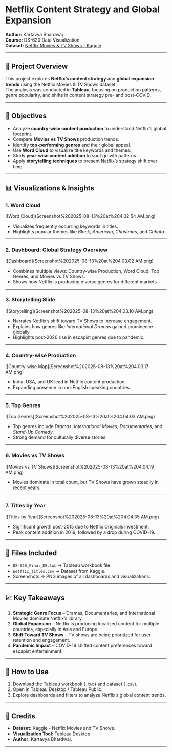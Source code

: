 # Netflix Content Strategy and Global Expansion  
**Author:** Kartavya Bhardwaj  
**Course:** DS-620 Data Visualization  
**Dataset:** [Netflix Movies & TV Shows - Kaggle](https://www.kaggle.com/datasets/shivamb/netflix-shows)

---

## 📌 Project Overview  
This project explores **Netflix’s content strategy** and **global expansion trends** using the Netflix Movies & TV Shows dataset.  
The analysis was conducted in **Tableau**, focusing on production patterns, genre popularity, and shifts in content strategy pre- and post-COVID.  

---

## 🎯 Objectives  
- Analyze **country-wise content production** to understand Netflix’s global footprint.  
- Compare **Movies vs TV Shows** production trends.  
- Identify **top-performing genres** and their global appeal.  
- Use **Word Cloud** to visualize title keywords and themes.  
- Study **year-wise content addition** to spot growth patterns.  
- Apply **storytelling techniques** to present Netflix’s strategy shift over time.  

---

## 📊 Visualizations & Insights  

### 1. **Word Cloud**
![Word Cloud](Screenshot%202025-08-13%20at%204.02.54 AM.png)  
- Visualizes frequently occurring keywords in titles.
- Highlights popular themes like *Black*, *American*, *Christmas*, and *Chhota*.

---

### 2. **Dashboard: Global Strategy Overview**
![Dashboard](Screenshot%202025-08-13%20at%204.03.02 AM.png)  
- Combines multiple views: Country-wise Production, Word Cloud, Top Genres, and Movies vs TV Shows.
- Shows how Netflix is producing diverse genres for different markets.

---

### 3. **Storytelling Slide**
![Storytelling](Screenshot%202025-08-13%20at%204.03.10 AM.png)  
- Narrates Netflix’s shift toward TV Shows to increase engagement.
- Explains how genres like *International Dramas* gained prominence globally.
- Highlights post-2020 rise in escapist genres due to pandemic.

---

### 4. **Country-wise Production**
![Country-wise Map](Screenshot%202025-08-13%20at%204.03.17 AM.png)  
- India, USA, and UK lead in Netflix content production.
- Expanding presence in non-English speaking countries.

---

### 5. **Top Genres**
![Top Genres](Screenshot%202025-08-13%20at%204.04.03 AM.png)  
- Top genres include *Dramas*, *International Movies*, *Documentaries*, and *Stand-Up Comedy*.
- Strong demand for culturally diverse stories.

---

### 6. **Movies vs TV Shows**
![Movies vs TV Shows](Screenshot%202025-08-13%20at%204.04.19 AM.png)  
- Movies dominate in total count, but TV Shows have grown steadily in recent years.

---

### 7. **Titles by Year**
![Titles by Year](Screenshot%202025-08-13%20at%204.04.35 AM.png)  
- Significant growth post-2015 due to Netflix Originals investment.
- Peak content addition in 2019, followed by a drop during COVID-19.

---

## 📂 Files Included  
- `DS-620_Final_KB.twb` → Tableau workbook file.  
- `netflix_titles.csv` → Dataset from Kaggle.  
- Screenshots → PNG images of all dashboards and visualizations.

---

## 📈 Key Takeaways  
1. **Strategic Genre Focus** – Dramas, Documentaries, and International Movies dominate Netflix’s library.  
2. **Global Expansion** – Netflix is producing localized content for multiple countries, especially in Asia and Europe.  
3. **Shift Toward TV Shows** – TV shows are being prioritized for user retention and engagement.  
4. **Pandemic Impact** – COVID-19 shifted content preferences toward escapist entertainment.

---

## 🚀 How to Use  
1. Download the Tableau workbook (`.twb`) and dataset (`.csv`).  
2. Open in Tableau Desktop / Tableau Public.  
3. Explore dashboards and filters to analyze Netflix’s global content trends.  

---

## 📜 Credits  
- **Dataset:** Kaggle - Netflix Movies and TV Shows.  
- **Visualization Tool:** Tableau Desktop.  
- **Author:** Kartavya Bhardwaj.  

---
